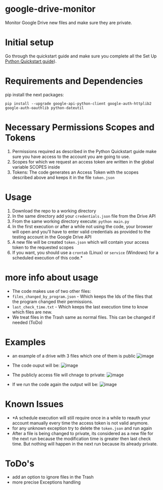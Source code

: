 # google-drive-monitor
Monitor Google Drive new files and make sure they are private.

# Initial setup
Go through the quickstart guide and make sure you complete all the Set Up [Python Quickstart guide](https://developers.google.com/drive/v3/web/quickstart/python)).

# Requirements and Dependencies 
pip install the next packages:
```
pip install --upgrade google-api-python-client google-auth-httplib2 google-auth-oauthlib python-dateutil
```

# Necessary Permissions Scopes and Tokens
1. Permissions required as described in the Python Quickstart guide
   make sure you have access to the account you are going to use.
2. Scopes for which we request an access token are written in the global variable SCOPES inside
3. Tokens: The code generates an Access Token with the scopes described above and keeps it in the file ```token.json```

# Usage
1. Download the repo to a working directory
2. In the same directory add your ```credentials.json``` file from the Drive API
3. From the same working directory execute:
   ```python main.py```
4. In the first execution or after a while not using the code, your browser will open and you'll have to enter valid credentials as provided to the testing account in the Google Drive API
5. A new file will be created ```token.json``` which will contain your access token to the requested scopes
6. If you want, you should use a ```crontab``` (Linux) or ```service``` (Windows) for a scheduled execution of this code.*

# more info about usage
* The code makes use of two other files:
* ```files_changed_by_program.json``` - Which keeps the Ids of the files that the program changed their permissions.
* ```last_check_time.txt``` - Which keeps the last execution time to know which files are new.
* We treat files in the Trash same as normal files. This can be changed if needed (ToDo)

# Examples
* an example of a drive with 3 files which one of them is public
![image](https://github.com/YanirLA/google-drive-monitor/assets/61561152/e6de9d4a-9a6c-4d3b-ad3b-0d39baf27bb6)
* The code ouput will be:
  ![image](https://github.com/YanirLA/google-drive-monitor/assets/61561152/e514f1e9-5c5a-4508-832b-8c1b89247ecb)

* The publicly access file will chnage to private:
  ![image](https://github.com/YanirLA/google-drive-monitor/assets/61561152/6b8d1ef3-21fd-4ed0-a760-fb7e452105dd)

* If we run the code again the output will be:
  ![image](https://github.com/YanirLA/google-drive-monitor/assets/61561152/32e1e7fe-ecd2-44ed-a4ad-6c3563a97824)




# Known Issues
* *A schedule execution will still require once in a while to reauth your account manually every time the access token is not valid anymore.
* for any unknown exception try to delete the ```token.json``` and run again
* After a file is being changed to private, its considered as a new file for the next run because the modification time is greater then last check time. But nothing will happen in the next run because its already private.

# ToDo's
* add an option to ignore files in the Trash
* more precise Exceptions handling 
  
